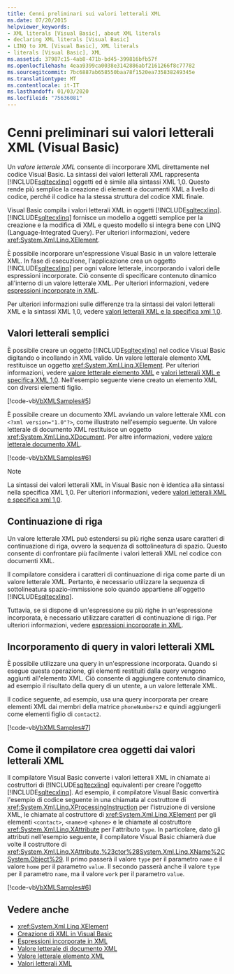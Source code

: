 ```yaml
---
title: Cenni preliminari sui valori letterali XML
ms.date: 07/20/2015
helpviewer_keywords:
- XML literals [Visual Basic], about XML literals
- declaring XML literals [Visual Basic]
- LINQ to XML [Visual Basic], XML literals
- literals [Visual Basic], XML
ms.assetid: 37987c15-4ab8-471b-bd45-399816bfb57f
ms.openlocfilehash: 4eaa9399ca0038e3142886abf2161266f8c77782
ms.sourcegitcommit: 7bc6887ab658550baa78f1520ea735838249345e
ms.translationtype: MT
ms.contentlocale: it-IT
ms.lasthandoff: 01/03/2020
ms.locfileid: "75636081"
---
```

# <a name="xml-literals-overview-visual-basic"></a>Cenni preliminari sui valori letterali XML (Visual Basic)
Un *valore letterale XML* consente di incorporare XML direttamente nel codice Visual Basic. La sintassi dei valori letterali XML rappresenta [!INCLUDE[sqltecxlinq](~/includes/sqltecxlinq-md.md)] oggetti ed è simile alla sintassi XML 1,0. Questo rende più semplice la creazione di elementi e documenti XML a livello di codice, perché il codice ha la stessa struttura del codice XML finale.  
  
 Visual Basic compila i valori letterali XML in oggetti [!INCLUDE[sqltecxlinq](~/includes/sqltecxlinq-md.md)]. [!INCLUDE[sqltecxlinq](~/includes/sqltecxlinq-md.md)] fornisce un modello a oggetti semplice per la creazione e la modifica di XML e questo modello si integra bene con LINQ (Language-Integrated Query). Per ulteriori informazioni, vedere <xref:System.Xml.Linq.XElement>.  
  
 È possibile incorporare un'espressione Visual Basic in un valore letterale XML. In fase di esecuzione, l'applicazione crea un oggetto [!INCLUDE[sqltecxlinq](~/includes/sqltecxlinq-md.md)] per ogni valore letterale, incorporando i valori delle espressioni incorporate. Ciò consente di specificare contenuto dinamico all'interno di un valore letterale XML. Per ulteriori informazioni, vedere [espressioni incorporate in XML](../../../../visual-basic/programming-guide/language-features/xml/embedded-expressions-in-xml.md).  
  
 Per ulteriori informazioni sulle differenze tra la sintassi dei valori letterali XML e la sintassi XML 1,0, vedere [valori letterali XML e la specifica xml 1,0](../../../../visual-basic/programming-guide/language-features/xml/xml-literals-and-the-xml-1-0-specification.md).  
  
## <a name="simple-literals"></a>Valori letterali semplici  
 È possibile creare un oggetto [!INCLUDE[sqltecxlinq](~/includes/sqltecxlinq-md.md)] nel codice Visual Basic digitando o incollando in XML valido. Un valore letterale elemento XML restituisce un oggetto <xref:System.Xml.Linq.XElement>. Per ulteriori informazioni, vedere [valore letterale elemento XML](../../../../visual-basic/language-reference/xml-literals/xml-element-literal.md) e [valori letterali XML e specifica XML 1,0](../../../../visual-basic/programming-guide/language-features/xml/xml-literals-and-the-xml-1-0-specification.md). Nell'esempio seguente viene creato un elemento XML con diversi elementi figlio.  
  
 [!code-vb[VbXMLSamples#5](~/samples/snippets/visualbasic/VS_Snippets_VBCSharp/VbXMLSamples/VB/XMLSamples2.vb#5)]  
  
 È possibile creare un documento XML avviando un valore letterale XML con `<?xml version="1.0"?>`, come illustrato nell'esempio seguente. Un valore letterale di documento XML restituisce un oggetto <xref:System.Xml.Linq.XDocument>. Per altre informazioni, vedere [valore letterale documento XML](../../../../visual-basic/language-reference/xml-literals/xml-document-literal.md).  
  
 [!code-vb[VbXMLSamples#6](~/samples/snippets/visualbasic/VS_Snippets_VBCSharp/VbXMLSamples/VB/XMLSamples2.vb#6)]  
  
> [!NOTE]
> La sintassi dei valori letterali XML in Visual Basic non è identica alla sintassi nella specifica XML 1,0. Per ulteriori informazioni, vedere [valori letterali XML e specifica xml 1,0](../../../../visual-basic/programming-guide/language-features/xml/xml-literals-and-the-xml-1-0-specification.md).  
  
## <a name="line-continuation"></a>Continuazione di riga  
 Un valore letterale XML può estendersi su più righe senza usare caratteri di continuazione di riga, ovvero la sequenza di sottolineatura di spazio. Questo consente di confrontare più facilmente i valori letterali XML nel codice con documenti XML.  
  
 Il compilatore considera i caratteri di continuazione di riga come parte di un valore letterale XML. Pertanto, è necessario utilizzare la sequenza di sottolineatura spazio-immissione solo quando appartiene all'oggetto [!INCLUDE[sqltecxlinq](~/includes/sqltecxlinq-md.md)].  
  
 Tuttavia, se si dispone di un'espressione su più righe in un'espressione incorporata, è necessario utilizzare caratteri di continuazione di riga. Per ulteriori informazioni, vedere [espressioni incorporate in XML](../../../../visual-basic/programming-guide/language-features/xml/embedded-expressions-in-xml.md).  
  
## <a name="embedding-queries-in-xml-literals"></a>Incorporamento di query in valori letterali XML  
 È possibile utilizzare una query in un'espressione incorporata. Quando si esegue questa operazione, gli elementi restituiti dalla query vengono aggiunti all'elemento XML. Ciò consente di aggiungere contenuto dinamico, ad esempio il risultato della query di un utente, a un valore letterale XML.  
  
 Il codice seguente, ad esempio, usa una query incorporata per creare elementi XML dai membri della matrice `phoneNumbers2` e quindi aggiungerli come elementi figlio di `contact2`.  
  
 [!code-vb[VbXMLSamples#7](~/samples/snippets/visualbasic/VS_Snippets_VBCSharp/VbXMLSamples/VB/XMLSamples2.vb#7)]  
  
## <a name="how-the-compiler-creates-objects-from-xml-literals"></a>Come il compilatore crea oggetti dai valori letterali XML  
 Il compilatore Visual Basic converte i valori letterali XML in chiamate ai costruttori di [!INCLUDE[sqltecxlinq](~/includes/sqltecxlinq-md.md)] equivalenti per creare l'oggetto [!INCLUDE[sqltecxlinq](~/includes/sqltecxlinq-md.md)]. Ad esempio, il compilatore Visual Basic convertirà l'esempio di codice seguente in una chiamata al costruttore di <xref:System.Xml.Linq.XProcessingInstruction> per l'istruzione di versione XML, le chiamate al costruttore di <xref:System.Xml.Linq.XElement> per gli elementi `<contact>`, `<name>`e `<phone>` e le chiamate al costruttore <xref:System.Xml.Linq.XAttribute> per l'attributo `type`. In particolare, dato gli attributi nell'esempio seguente, il compilatore Visual Basic chiamerà due volte il costruttore di <xref:System.Xml.Linq.XAttribute.%23ctor%28System.Xml.Linq.XName%2CSystem.Object%29>. Il primo passerà il valore `type` per il parametro `name` e il valore `home` per il parametro `value`. Il secondo passerà anche il valore `type` per il parametro `name`, ma il valore `work` per il parametro `value`.  
  
 [!code-vb[VbXMLSamples#6](~/samples/snippets/visualbasic/VS_Snippets_VBCSharp/VbXMLSamples/VB/XMLSamples2.vb#6)]  
  
## <a name="see-also"></a>Vedere anche

- <xref:System.Xml.Linq.XElement>
- [Creazione di XML in Visual Basic](../../../../visual-basic/programming-guide/language-features/xml/creating-xml.md)
- [Espressioni incorporate in XML](../../../../visual-basic/programming-guide/language-features/xml/embedded-expressions-in-xml.md)
- [Valore letterale di documento XML](../../../../visual-basic/language-reference/xml-literals/xml-document-literal.md)
- [Valore letterale elemento XML](../../../../visual-basic/language-reference/xml-literals/xml-element-literal.md)
- [Valori letterali XML](../../../../visual-basic/language-reference/xml-literals/index.md)
